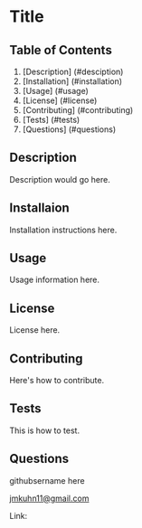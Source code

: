 # Title

## Table of Contents

1. [Description] (#desciption)
2. [Installation] (#installation)
3. [Usage] (#usage)
4. [License] (#license)
5. [Contributing] (#contributing)
6. [Tests] (#tests)
7. [Questions] (#questions)


<a name="desc"></a>
## Description

Description would go here.

<a name="inst"></a>
## Installaion

Installation instructions here.

<a name="usage"></a>
## Usage

Usage information here.

<a name="lic"></a>
## License

License here.

<a name="cont"></a>
## Contributing

Here's how to contribute.

<a name="test"></a>
## Tests

This is how to test.

<a name="ques"></a>
## Questions

githubsername here

jmkuhn11@gmail.com

Link:  
